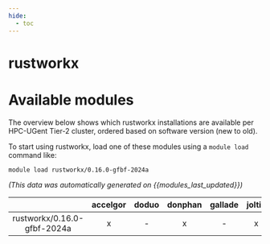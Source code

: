 ```yaml
---
hide:
  - toc
---
```


rustworkx
=========

# Available modules


The overview below shows which rustworkx installations are available per HPC-UGent Tier-2 cluster, ordered based on software version (new to old).

To start using rustworkx, load one of these modules using a `module load` command like:

```shell
module load rustworkx/0.16.0-gfbf-2024a
```

*(This data was automatically generated on {{modules_last_updated}})*

| |accelgor|doduo|donphan|gallade|joltik|litleo|shinx|
| :---: | :---: | :---: | :---: | :---: | :---: | :---: | :---: |
|rustworkx/0.16.0-gfbf-2024a|x|-|x|-|x|x|x|
